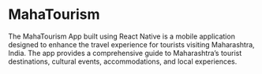 # MahaTourism
The MahaTourism App built using React Native is a mobile application designed to enhance the travel experience for tourists visiting Maharashtra, India. The app provides a comprehensive guide to Maharashtra’s tourist destinations, cultural events, accommodations, and local experiences.

